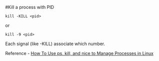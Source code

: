 #Kill a process with PID

```
kill -KILL <pid>
```

or 

```
kill -9 <pid>
```

Each signal (like -KILL) associate which number.

Reference  - [How To Use ps, kill, and nice to Manage Processes in Linux](https://www.digitalocean.com/community/tutorials/how-to-use-ps-kill-and-nice-to-manage-processes-in-linux)